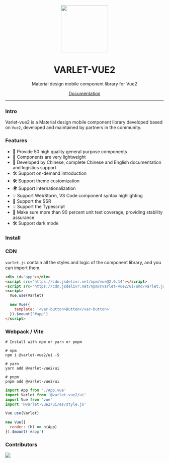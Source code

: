 <div align="center">
  <a href="https://varlet.gitee.io/varlet-ui/">
    <img src="https://varlet.gitee.io/varlet-ui/logo.svg" width="150">
  </a>
  <h1>VARLET-VUE2</h1>
  <p>Material design mobile component library for Vue2</p>
  <p>
    <a href="https://varlet.gitee.io/varlet-ui-vue2/">Documentation</a>
  </p>
  <!-- <p>
    <img src="https://img.shields.io/npm/v/@varlet/ui?style=flat-square" alt="version">
    <img src="https://img.shields.io/github/stars/varletjs/varlet-vue2" alt="ci">
    <img src="https://img.shields.io/badge/vue-v2.6.14%2B-%23407fbc" alt="vue">
    <img src="https://img.shields.io/npm/l/@varlet/ui.svg" alt="licence">
    <img src="https://img.shields.io/codecov/c/github/varletjs/varlet-vue2" alt="coverage">
    <img src="https://img.badgesize.io/https://unpkg.com/@varlet-vue2/ui/umd/varlet.js?compression=gzip&label=gzip" alt="gzip" />
    <img src="https://github.com/varletjs/varlet-vue2/workflows/CI/badge.svg" alt="ci">
  </p> -->
</div>

---

### Intro

Varlet-vue2 is a Material design mobile component library developed based on `Vue2`, developed and maintained by partners in the community.


### Features
- 🚀 Provide 50 high quality general purpose components
- 🚀 Components are very lightweight
- 💪 Developed by Chinese, complete Chinese and English documentation and logistics support
- 🛠️ Support on-demand introduction
- 🛠️ Support theme customization
- 🌍 Support internationalization
- 💡 Support WebStorm, VS Code component syntax highlighting
- 💪 Support the SSR
- 💡 Support the Typescript
- 💪 Make sure more than 90 percent unit test coverage, providing stability assurance
- 🛠️ Support dark mode

### Install

### CDN
`varlet.js` contain all the styles and logic of the component library, and you can import them.

```html
<div id="app"></div>
<script src="https://cdn.jsdelivr.net/npm/vue@2.6.14"></script>
<script src="https://cdn.jsdelivr.net/npm/@varlet-vue2/ui/umd/varlet.js"></script>
<script>
  Vue.use(Varlet)

  new Vue({
    template: '<var-button>Button</var-button>'
  }).$mount('#app')
</script>
```

### Webpack / Vite

```shell
# Install with npm or yarn or pnpm

# npm
npm i @varlet-vue2/ui -S

# yarn
yarn add @varlet-vue2/ui

# pnpm
pnpm add @varlet-vue2/ui
```

```js
import App from './App.vue'
import Varlet from '@varlet-vue2/ui'
import Vue from 'vue'
import '@varlet-vue2/ui/es/style.js'

Vue.use(Varlet)

new Vue({
  render: (h) => h(App)
}).$mount('#app')
```

### Contributors

<a href="https://github.com/varletjs/varlet-vue2/graphs/contributors">
  <img src="https://contrib.rocks/image?repo=varletjs/varlet-vue2" />
</a> 
